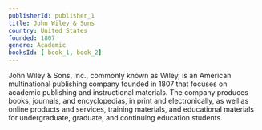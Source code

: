 ```yaml
---
publisherId: publisher_1
title: John Wiley & Sons
country: United States
founded: 1807
genere: Academic
booksId: [ book_1, book_2]
---
```


John Wiley & Sons, Inc., commonly known as Wiley, is an American 
multinational publishing company founded in 1807 that focuses on 
academic publishing and instructional materials. The company produces 
books, journals, and encyclopedias, in print and electronically, as 
well as online products and services, training materials, and 
educational materials for undergraduate, graduate, and continuing 
education students.
